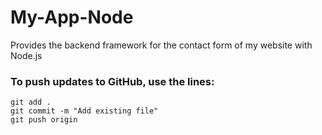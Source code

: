 # My-App-Node
Provides the backend framework for the contact form of my website with Node.js

### To push updates to GitHub, use the lines:
````
git add .
git commit -m "Add existing file"
git push origin
````